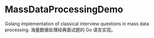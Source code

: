 # MassDataProcessingDemo
Golang implementation of classical interview questions in mass data processing. 海量数据处理经典面试题的 Go 语言实现。
